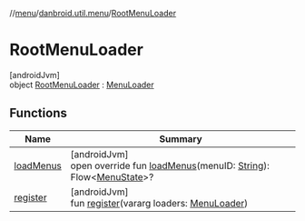 //[menu](../../../index.md)/[danbroid.util.menu](../index.md)/[RootMenuLoader](index.md)

# RootMenuLoader

[androidJvm]\
object [RootMenuLoader](index.md) : [MenuLoader](../-menu-loader/index.md)

## Functions

| Name | Summary |
|---|---|
| [loadMenus](load-menus.md) | [androidJvm]<br>open override fun [loadMenus](load-menus.md)(menuID: [String](https://kotlinlang.org/api/latest/jvm/stdlib/kotlin/-string/index.html)): Flow&lt;[MenuState](../-menu-state/index.md)&gt;? |
| [register](register.md) | [androidJvm]<br>fun [register](register.md)(vararg loaders: [MenuLoader](../-menu-loader/index.md)) |
